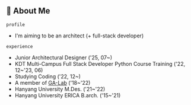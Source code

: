 ## 🤔 **About Me**

`profile`
  - I'm aiming to be an architect (+ full-stack developer)

`experience`
  - Junior Architectural Designer ('25, 07~)
  - KDT Multi-Campus Full Stack Developer Python Course Training ('22, 12~'23, 06)
  - Studying Coding ('22, 12~)
  - A member of [GA-Lab](https://www.g-a-lab.com/) ('18~'22)
  - Hanyang University M.Des. ('21~'22)
  - Hanyang University ERICA B.arch. ('15~'21)

